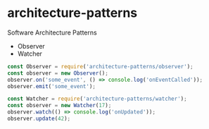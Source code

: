 # architecture-patterns
Software Architecture Patterns

- Observer
- Watcher

```javascript
const Observer = require('architecture-patterns/observer');
const observer = new Observer();
observer.on('some_event', () => console.log('onEventCalled'));
observer.emit('some_event');
```

```javascript
const Watcher = require('architecture-patterns/watcher');
const observer = new Watcher(17);
observer.watch(() => console.log('onUpdated'));
observer.update(42);
```
